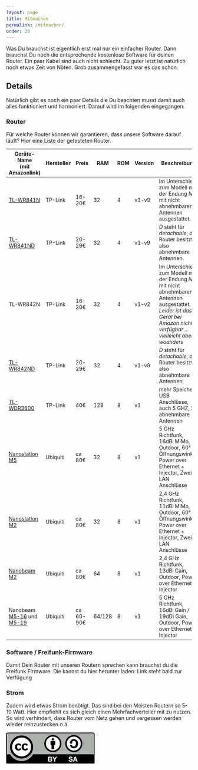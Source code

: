 ```yaml
---
layout: page
title: Mitmachen
permalink: /mitmachen/
order: 20
---
```


Was Du brauchst ist eigentlich erst mal nur ein einfacher Router.
Dann brauchst Du noch die entsprechende kostenlose Software für deinen Router.
Ein paar Kabel sind auch nicht schlecht.
Zu guter letzt ist natürlich noch etwas Zeit von Nöten.
Grob zusammengefasst war es das schon.

## Details
Natürlich gibt es noch ein paar Details die Du beachten musst damit auch alles funktioniert und harmoniert.
Darauf wird im folgenden eingegangen.

### Router
Für welche Router können wir garantieren, dass  unsere Software darauf läuft?
Hier eine Liste der getesteten Router.

<table class="table">
<thead>
  <tr>
    <th> Geräte-Name <br>
         (mit Amazonlink)
    </th>
    <th> Hersteller</th>
    <th> Preis </th>
    <th> RAM    </th>
    <th> ROM    </th>
    <th> Version    </th>
    <th> Beschreibung </th>
  </tr>
  </thead>
  </tbody>
  <tr>
    <td> <a href="http://www.amazon.de/dp/B001FWYGJS">TL-WR841N</a> </td>
    <td> TP-Link</td>
    <td> 16-20&#8364; </td>
    <td> 32 </td>
    <td> 4 </td>
    <td> v1-v9 </td>
    <td> Im Unterschied zum Modell mit der Endung <i>ND</i> mit nicht abnehmbaren Antennen ausgestattet.</td>
  </tr>
  <tr>
    <td> <a href="http://www.amazon.de/dp/B0019EQ1RW">TL-WR841ND</a></td>
    <td> TP-Link</td>
    <td> 20-29&#8364;</td>
    <td> 32</td>
    <td> 4</td>
    <td> v1-v9</td>
    <td> <i>D</i> steht für <i>detachable</i>, der Router besitzt also abnehmbare Antennen.</td>
  </tr>
  <tr>
    <td> TL-WR842N</td>
    <td> TP-Link</td>
    <td> 16-20&#8364; </td>
    <td> 32 </td>
    <td> 4 </td>
    <td> v1-v2 </td>
    <td> Im Unterschied zum Modell mit der Endung <i>ND</i> mit nicht abnehmbaren Antennen ausgestattet.
         <i>Leider ist das Gerät bei Amazon nicht verfügbar ... vielleicht aber woanders</i>
    </td>
  </tr>
  <tr>
    <td> <a href="http://www.amazon.de/dp/B006E04T9I">TL-WR842ND</a></td>
    <td> TP-Link</td>
    <td> 20-29&#8364;</td>
    <td> 32</td>
    <td> 4</td>
    <td> v1-v9</td>
    <td> <i>D</i> steht für <i>detachable</i>, der Router besitzt also abnehmbare Antennen.</td>
  </tr>
  <tr>
    <td> <a href="http://www.amazon.de/dp/B008HV2KU2">TL-WDR3600</a> </td>
    <td> TP-Link </td>
    <td> 40&#8364; </td>
    <td> 128  </td>
    <td> 8    </td>
    <td> v1    </td>
    <td> mehr Speicher, USB Anschlüsse, auch 5 GHZ, 2 abnehmbare Antennen</td>
  </tr>
  <tr>
    <td> <a href="http://www.amazon.de/dp/B00I4QF9B2">Nanostation M5</a>  </td>
    <td> Ubiquiti </td>
    <td> ca 80&#8364; </td>
    <td> 32 </td>
    <td> 8</td>
    <td> v1 </td>
    <td> 5 GHz Richtfunk, 16dBi MiMo, Outdoor, 60° Öffnungswinkel, Power over Ethernet + Injector, Zwei LAN Anschlüsse </td>
  </tr>
  <tr>
    <td> <a href="http://www.amazon.de/dp/B0040J9WT2">Nanostation M2</a> </td>
    <td> Ubiquiti </td>
    <td> ca 80&#8364; </td>
    <td> 32 </td>
    <td> 8</td>
    <td> v1 </td>
    <td> 2,4 GHz Richtfunk, 11dBi MiMo, Outdoor, 60° Öffnungswinkel, Power over Ethernet + Injector, Zwei LAN Anschlüsse </td>
  </tr>
  <tr>
    <td> <a href="http://www.amazon.de/dp/B00JIU0AKS">Nanobeam M2</a>  </td>
    <td> Ubiquiti </td>
    <td> ca 80&#8364; </td>
    <td> 64 </td>
    <td> 8</td>
    <td> v1 </td>
    <td> 2,4 GHz Richtfunk, 13dBi Gain, Outdoor, Power over Ethernet + Injector </td>
  </tr>

  <tr>
    <td>
      Nanobeam
      <a href="http://www.amazon.de/dp/B00N9ZIEJC">M5-16</a>
      und
      <a href="http://www.amazon.de/dp/B00JFQV6GC">M5-19</a>
    </td>
    <td> Ubiquiti </td>
    <td> ca 60-90&#8364; </td>
    <td> 64/128 </td>
    <td> 8</td>
    <td> v1 </td>
    <td> 5 GHz Richtfunk, 16dBi Gain / 19dDi Gain, Outdoor, Power over Ethernet + Injector </td>
  </tr>
  </tbody>
</table>

### Software / Freifunk-Firmware

Damit Dein Router mit unseren Routern sprechen kann brauchst du die Freifunk Firmware. Die kannst du
hier herunter laden: Link steht bald zur Verfügung

### Strom

Zudem wird etwas Strom benötigt. Das sind bei den Meisten Routern so 5-10 Watt. Hier empfiehlt es sich
gleich einen Mehrfachverteiler mit zu nutzen. So wird verhindert, dass Router vom Netz gehen und
vergessen werden wieder reinzustecken o.ä.



<a title="CC BY-SA Freifunk Dresden" href="http://creativecommons.org/licenses/by-sa/3.0/">
<img src="/img/by-sa.svg">
</a>
